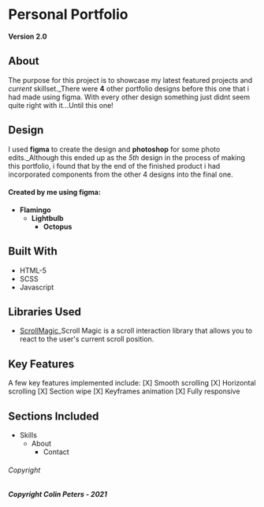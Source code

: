 # Personal Portfolio

**Version 2.0**

## About

The purpose for this project is to showcase my latest featured projects and *current* skillset._There were **4** other portfolio designs before this one that i had made using figma. With every other design something just didnt seem quite right with it...Until this one!

## Design

I used **figma** to create the design and **photoshop** for some photo edits._Although this ended up as the *5th* design in the process of making this portfolio, i found that by the end of the finished product i had incorporated components from the other 4 designs into the final one.

#### Created by me using figma:

- **Flamingo**
  - **Lightbulb**
    - **Octopus** 

## Built With 

* HTML-5
* SCSS
* Javascript

## Libraries Used

* [ScrollMagic](https://scrollmagic.io/)_Scroll Magic is a scroll interaction library that allows you to react to the user's current scroll position.

## Key Features

A few key features implemented include:
[X] Smooth scrolling
[X] Horizontal scrolling
[X] Section wipe
[X] Keyframes animation
[X] Fully responsive

## Sections Included

- Skills
  - About
    - Contact

###### Copyright

***Copyright Colin Peters - 2021***